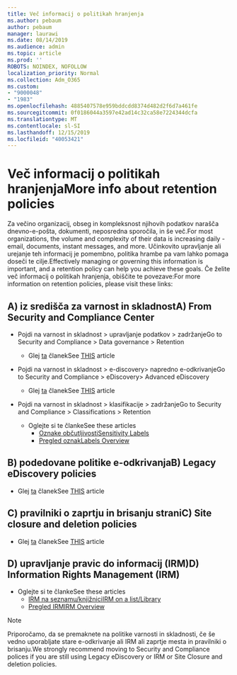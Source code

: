 ```yaml
---
title: Več informacij o politikah hranjenja
ms.author: pebaum
author: pebaum
manager: laurawi
ms.date: 08/14/2019
ms.audience: admin
ms.topic: article
ms.prod: ''
ROBOTS: NOINDEX, NOFOLLOW
localization_priority: Normal
ms.collection: Adm_O365
ms.custom:
- "9000048"
- "1983"
ms.openlocfilehash: 4885407578e959bddcdd8374d482d2f6d7a461fe
ms.sourcegitcommit: 0f0186044a3597e42ad14c32ca58e7224344dcfa
ms.translationtype: MT
ms.contentlocale: sl-SI
ms.lasthandoff: 12/15/2019
ms.locfileid: "40053421"
---
```

# <a name="more-info-about-retention-policies"></a><span data-ttu-id="24fbc-102">Več informacij o politikah hranjenja</span><span class="sxs-lookup"><span data-stu-id="24fbc-102">More info about retention policies</span></span>

<span data-ttu-id="24fbc-103">Za večino organizacij, obseg in kompleksnost njihovih podatkov narašča dnevno-e-pošta, dokumenti, neposredna sporočila, in še več.</span><span class="sxs-lookup"><span data-stu-id="24fbc-103">For most organizations, the volume and complexity of their data is increasing daily - email, documents, instant messages, and more.</span></span> <span data-ttu-id="24fbc-104">Učinkovito upravljanje ali urejanje teh informacij je pomembno, politika hrambe pa vam lahko pomaga doseči te cilje.</span><span class="sxs-lookup"><span data-stu-id="24fbc-104">Effectively managing or governing this information is important, and a retention policy can help you achieve these goals.</span></span> <span data-ttu-id="24fbc-105">Če želite več informacij o politikah hranjenja, obiščite te povezave:</span><span class="sxs-lookup"><span data-stu-id="24fbc-105">For more information on retention policies, please visit these links:</span></span>

## <a name="a-from-security-and-compliance-center"></a><span data-ttu-id="24fbc-106">A) iz središča za varnost in skladnost</span><span class="sxs-lookup"><span data-stu-id="24fbc-106">A) From Security and Compliance Center</span></span>

- <span data-ttu-id="24fbc-107">Pojdi na varnost in skladnost > upravljanje podatkov > zadržanje</span><span class="sxs-lookup"><span data-stu-id="24fbc-107">Go to Security and Compliance > Data governance > Retention</span></span>
  - <span data-ttu-id="24fbc-108">Glej [ta](https://docs.microsoft.com/office365/securitycompliance/retention-policies) članek</span><span class="sxs-lookup"><span data-stu-id="24fbc-108">See [THIS](https://docs.microsoft.com/office365/securitycompliance/retention-policies) article</span></span>

- <span data-ttu-id="24fbc-109">Pojdi na varnost in skladnost > e-discovery> napredno e-odkrivanje</span><span class="sxs-lookup"><span data-stu-id="24fbc-109">Go to Security and Compliance > eDiscovery> Advanced eDiscovery</span></span> 
  - <span data-ttu-id="24fbc-110">Glej [ta](https://docs.microsoft.com/office365/securitycompliance/ediscovery-cases) članek</span><span class="sxs-lookup"><span data-stu-id="24fbc-110">See [THIS](https://docs.microsoft.com/office365/securitycompliance/ediscovery-cases) article</span></span>

- <span data-ttu-id="24fbc-111">Pojdi na varnost in skladnost > klasifikacije > zadržanje</span><span class="sxs-lookup"><span data-stu-id="24fbc-111">Go to Security and Compliance > Classifications > Retention</span></span>
  - <span data-ttu-id="24fbc-112">Oglejte si te članke</span><span class="sxs-lookup"><span data-stu-id="24fbc-112">See these articles</span></span>
    - [<span data-ttu-id="24fbc-113">Oznake občutljivosti</span><span class="sxs-lookup"><span data-stu-id="24fbc-113">Sensitivity Labels</span></span>](https://docs.microsoft.com/office365/securitycompliance/sensitivity-labels)
    - [<span data-ttu-id="24fbc-114">Pregled oznak</span><span class="sxs-lookup"><span data-stu-id="24fbc-114">Labels Overview</span></span>](https://docs.microsoft.com/office365/securitycompliance/labels)

## <a name="b-legacy-ediscovery-policies"></a><span data-ttu-id="24fbc-115">B) podedovane politike e-odkrivanja</span><span class="sxs-lookup"><span data-stu-id="24fbc-115">B) Legacy eDiscovery policies</span></span>

- <span data-ttu-id="24fbc-116">Glej [ta](https://support.office.com/article/Set-up-an-eDiscovery-Center-in-SharePoint-Online-A18F8975-AA7F-43B4-A7D6-001D14744D8E) članek</span><span class="sxs-lookup"><span data-stu-id="24fbc-116">See [THIS](https://support.office.com/article/Set-up-an-eDiscovery-Center-in-SharePoint-Online-A18F8975-AA7F-43B4-A7D6-001D14744D8E) article</span></span>

## <a name="c-site-closure-and-deletion-policies"></a><span data-ttu-id="24fbc-117">C) pravilniki o zaprtju in brisanju strani</span><span class="sxs-lookup"><span data-stu-id="24fbc-117">C) Site closure and deletion policies</span></span>

- <span data-ttu-id="24fbc-118">Glej [ta](https://support.office.com/article/Use-policies-for-site-closure-and-deletion-A8280D82-27FD-48C5-9ADF-8A5431208BA5) članek</span><span class="sxs-lookup"><span data-stu-id="24fbc-118">See [THIS](https://support.office.com/article/Use-policies-for-site-closure-and-deletion-A8280D82-27FD-48C5-9ADF-8A5431208BA5) article</span></span>  

## <a name="d-information-rights-management-irm"></a><span data-ttu-id="24fbc-119">D) upravljanje pravic do informacij (IRM)</span><span class="sxs-lookup"><span data-stu-id="24fbc-119">D) Information Rights Management (IRM)</span></span>

- <span data-ttu-id="24fbc-120">Oglejte si te članke</span><span class="sxs-lookup"><span data-stu-id="24fbc-120">See these articles</span></span>
  - [<span data-ttu-id="24fbc-121">IRM na seznamu/knjižnici</span><span class="sxs-lookup"><span data-stu-id="24fbc-121">IRM on a list/Library</span></span>](https://support.office.com/article/apply-information-rights-management-to-a-list-or-library-3bdb5c4e-94fc-4741-b02f-4e7cc3c54aa1)
  - [<span data-ttu-id="24fbc-122">Pregled IRM</span><span class="sxs-lookup"><span data-stu-id="24fbc-122">IRM Overview</span></span>](https://support.office.com/article/create-and-apply-information-management-policies-eb501fe9-2ef6-4150-945a-65a6451ee9e9)

> [!Note]
> <span data-ttu-id="24fbc-123">Priporočamo, da se premaknete na politike varnosti in skladnosti, če še vedno uporabljate stare e-odkrivanje ali IRM ali zaprtje mesta in pravilniki o brisanju.</span><span class="sxs-lookup"><span data-stu-id="24fbc-123">We strongly recommend moving to Security and Compliance polices if you are still using Legacy eDiscovery or IRM or Site Closure and deletion policies.</span></span>
